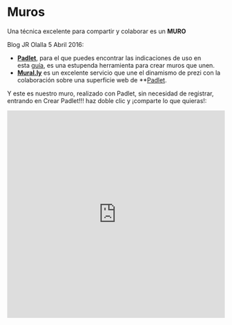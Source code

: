 
# Muros

Una técnica excelente para compartir y colaborar es un **MURO**

Blog JR Olalla 5 Abril 2016:
- **[Padlet](http://padlet.com/)**, para el que puedes encontrar las indicaciones de uso en esta [guía](http://www.slideshare.net/mariajesusmusica/padlet-tutorial-22327363), es una estupenda herramienta para crear muros que unen.
- [**Mural.ly**](https://mural.ly/) es un excelente servicio que une el dinamismo de prezi con la colaboración sobre una superficie web de **[Padlet](http://padlet.com/).

Y este es nuestro muro, realizado con Padlet, sin necesidad de registrar, entrando en Crear Padlet!!! haz doble clic y ¡comparte lo que quieras!:

<iframe width="100%" height="480" style="padding: 0; margin: 0; border: none;" src="https://padlet.com/CATEDU/soporte" frameborder="0"></iframe>